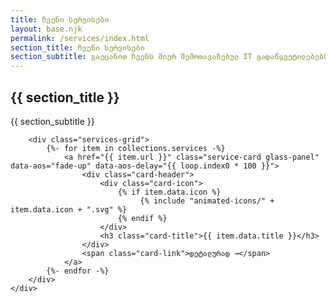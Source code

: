 ```yaml
---
title: ჩვენი სერვისები
layout: base.njk
permalink: /services/index.html
section_title: ჩვენი სერვისები
section_subtitle: გაეცანით ჩვენს მიერ შემოთავაზებულ IT გადაწყვეტილებებს, რომლებიც მორგებულია თქვენი ბიზნესის უნიკალურ საჭიროებებზე.
---
```


<section class="services-page-section">
    <div class="container">
        <div class="section-title" data-aos="fade-up">
            <h1>{{ section_title }}</h1>
            <p>{{ section_subtitle }}</p>
        </div>
        
        <div class="services-grid">
            {%- for item in collections.services -%}
                <a href="{{ item.url }}" class="service-card glass-panel" data-aos="fade-up" data-aos-delay="{{ loop.index0 * 100 }}">
                    <div class="card-header">
                        <div class="card-icon">
                            {% if item.data.icon %}
                                 {% include "animated-icons/" + item.data.icon + ".svg" %}
                            {% endif %}
                        </div>
                        <h3 class="card-title">{{ item.data.title }}</h3>
                    </div>
                    <span class="card-link">დეტალურად →</span>
                </a>
            {%- endfor -%}
        </div>
    </div>
</section>